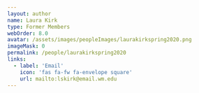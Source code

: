 ```yaml
---
layout: author
name: Laura Kirk
type: Former Members
webOrder: 8.0
avatar: /assets/images/peopleImages/laurakirkspring2020.png
imageMask: 0
permalink: /people/laurakirkspring2020
links:
  - label: 'Email'
    icon: 'fas fa-fw fa-envelope square'
    url: mailto:lskirk@email.wm.edu
---
```

